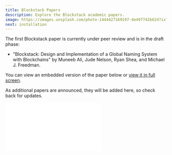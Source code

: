 ```yaml
---
title: Blockstack Papers
description: Explore the Blockstack academic papers.
image: https://images.unsplash.com/photo-1444427169197-de497742b62d?ixlib=rb-0.3.5&q=80&fm=jpg&crop=entropy&w=1080&fit=max&s=98326a6e44d1b6bbcddb0d89f75ed95c
next: installation
---
```


The first Blockstack paper is currently under peer review and is in the draft phase:

- "Blockstack: Design and Implementation of a Global Naming System with Blockchains" by Muneeb Ali, Jude Nelson, Ryan Shea, and Michael J. Freedman.

You can view an embedded version of the paper below or [view it in full screen](/blockstack.pdf).

As additional papers are announced, they will be added here, so check back for updates.

<embed src="/blockstack.pdf" class="embedded-pdf" type="application/pdf" allowfullscreen>
</embed>
